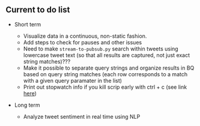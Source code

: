 ## Current to do list

* Short term
	* Visualize data in a continuous, non-static fashion.
	* Add steps to check for pauses and other issues
	* Need to make `stream-to-pubsub.py` search within tweets using lowercase tweet text (so that all results are captured, not just exact string matches)???
	* Make it possible to separate query strings and organize results in BQ based on query string matches (each row corresponds to a match with a given query paramater in the list)
	* Print out stopwatch info if you kill scrip early with ctrl + c (see link [here](https://stackoverflow.com/questions/37378185/handle-ctrl-c-in-python-cmd-module))

* Long term	
	* Analyze tweet sentiment in real time using NLP